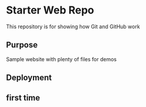 # Starter Web Repo

This repository is for showing how Git and GitHub work

## Purpose

Sample website with plenty of files for demos

## Deployment

## first time